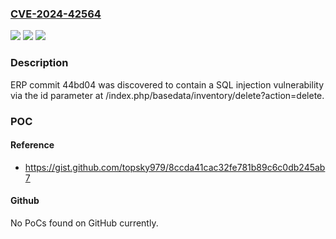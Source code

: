 ### [CVE-2024-42564](https://cve.mitre.org/cgi-bin/cvename.cgi?name=CVE-2024-42564)
![](https://img.shields.io/static/v1?label=Product&message=n%2Fa&color=blue)
![](https://img.shields.io/static/v1?label=Version&message=n%2Fa&color=blue)
![](https://img.shields.io/static/v1?label=Vulnerability&message=n%2Fa&color=brighgreen)

### Description

ERP commit 44bd04 was discovered to contain a SQL injection vulnerability via the id parameter at /index.php/basedata/inventory/delete?action=delete.

### POC

#### Reference
- https://gist.github.com/topsky979/8ccda41cac32fe781b89c6c0db245ab7

#### Github
No PoCs found on GitHub currently.


